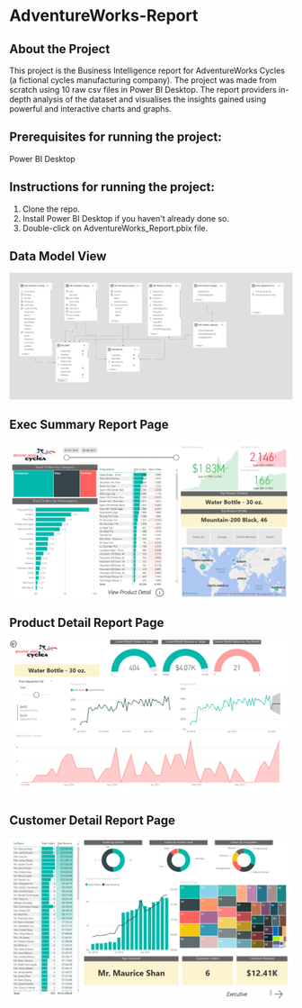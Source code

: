 # AdventureWorks-Report
 
 ## About the Project
This project is the Business Intelligence report for AdventureWorks Cycles (a fictional cycles manufacturing company). The project was made from scratch using 10 raw csv files in Power BI Desktop.
The report providers in-depth analysis of the dataset and visualises the insights gained using powerful and interactive charts and graphs.

## Prerequisites for running the project:
Power BI Desktop

## Instructions for running the project:
1. Clone the repo.
2. Install Power BI Desktop if you haven't already done so.
3. Double-click on AdventureWorks_Report.pbix file.
## Data Model View
![Data Model View](https://github.com/Manvendra2509/AdventureWorks-Report/blob/main/Screenshots/Model-View.png)

## Exec Summary Report Page
![Exec Summary Report Page](https://github.com/Manvendra2509/AdventureWorks-Report/blob/main/Screenshots/Exec-Summary-Report-Page.png)

## Product Detail Report Page
![Product Detail Report Page](https://github.com/Manvendra2509/AdventureWorks-Report/blob/main/Screenshots/Product-Detail-Report-Page.png)

## Customer Detail Report Page
![Customer Detail Report Page](https://github.com/Manvendra2509/AdventureWorks-Report/blob/main/Screenshots/Customer-Detail-Report-Page.png)
